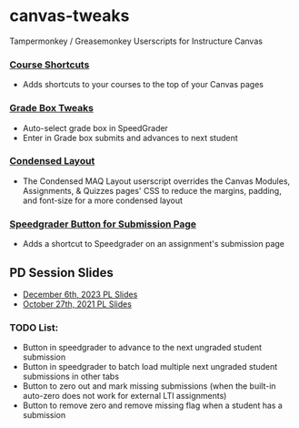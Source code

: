 # canvas-tweaks
Tampermonkey / Greasemonkey Userscripts for Instructure Canvas

### [Course Shortcuts](course_shortcuts)
* Adds shortcuts to your courses to the top of your Canvas pages

### [Grade Box Tweaks](gradebox_tweaks)
* Auto-select grade box in SpeedGrader
* Enter in Grade box submits and advances to next student

### [Condensed Layout](modules)
* The Condensed MAQ Layout userscript overrides the Canvas Modules, Assignments, & Quizzes pages' CSS to reduce the margins, padding, and font-size for a more condensed layout

### [Speedgrader Button for Submission Page](speedgrader_shortcut_for_submission_page)
* Adds a shortcut to Speedgrader on an assignment's submission page

## PD Session Slides
* [December 6th, 2023 PL Slides](https://docs.google.com/presentation/d/16GYLgJu2DGkzhOIdYk8ZAoZAxKW6uw4voZJtfC0bCsA/edit?usp=sharing)
* [October 27th, 2021 PL Slides](https://docs.google.com/presentation/d/1IKFC5JAN9a41d6E4FJ05OuMo2mIdMJn2JPTMZclHe3A/edit?usp=sharing)

### TODO List:
* Button in speedgrader to advance to the next ungraded student submission
* Button in speedgrader to batch load multiple next ungraded student submissions in other tabs
* Button to zero out and mark missing submissions (when the built-in auto-zero does not work for external LTI assignments)
* Button to remove zero and remove missing flag when a student has a submission
